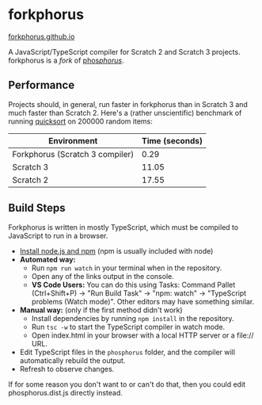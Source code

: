 # forkphorus

[forkphorus.github.io](https://forkphorus.github.io)

A JavaScript/TypeScript compiler for Scratch 2 and Scratch 3 projects. forkphorus is a *fork* of [phos*phorus*](https://phosphorus.github.io/).

## Performance

Projects should, in general, run faster in forkphorus than in Scratch 3 and much faster than Scratch 2. Here's a (rather unscientific) benchmark of running [quicksort](https://scratch.mit.edu/projects/142449228) on 200000 random items:

| Environment | Time (seconds) |
| ----------- | ---- |
| Forkphorus (Scratch 3 compiler) | 0.29 |
| Scratch 3 | 11.05 |
| Scratch 2 | 17.55 |

## Build Steps

Forkphorus is written in mostly TypeScript, which must be compiled to JavaScript to run in a browser.

 * [Install node.js and npm](https://nodejs.org/en/) (npm is usually included with node)
 * **Automated way:**
   * Run `npm run watch` in your terminal when in the repository.
   * Open any of the links output in the console.
   * **VS Code Users:** You can do this using Tasks: Command Pallet (Ctrl+Shift+P) -> "Run Build Task" -> "npm: watch" -> "TypeScript problems (Watch mode)". Other editors may have something similar.
 * **Manual way:** (only if the first method didn't work)
   * Install dependencies by running `npm install` in the repository.
   * Run `tsc -w` to start the TypeScript compiler in watch mode.
   * Open index.html in your browser with a local HTTP server or a file:// URL.
 * Edit TypeScript files in the `phosphorus` folder, and the compiler will automatically rebuild the output.
 * Refresh to observe changes.

If for some reason you don't want to or can't do that, then you could edit phosphorus.dist.js directly instead.
